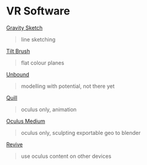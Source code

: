 # VR Software

[Gravity Sketch](https://www.oculus.com/experiences/rift/1018110521596029/)
>line sketching

[Tilt Brush](https://www.oculus.com/experiences/quest/2322529091093901/)
>flat colour planes

[Unbound](https://store.steampowered.com/app/502340/Unbound/)
>modelling with potential, not there yet

[Quill](https://www.oculus.com/experiences/rift/1118609381580656/)
>oculus only, animation

[Oculus Medium](https://www.oculus.com/experiences/rift/1336762299669605/)
>oculus only, sculpting exportable geo to blender

[Revive](https://github.com/LibreVR/Revive)
>use oculus content on other devices

